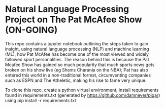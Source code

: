 # Natural Language Processing Project on The Pat McAfee Show (ON-GOING)

This repo contains a jupyter notebook outlining the steps taken to gain insight, using natural language processing (NLP) and machine learning (ML), how Pat McAfee has become one of the most viewed and widely followed sport personalities.
The reason behind this is because the Pat Mcafee Show has gained so much popularity that much sports news gets broken on his show live (eg Shams Charania on the NBA); Pat has also entered this world in a non-traditional format, circumventing companies such as ESPN and The Atheletic, making his rise to fame very unique.

To clone this repo, create a python virtual environment, install requirements found in requirements.txt (generated by https://github.com/damnever/pigar) using pip install -r requirements.txt